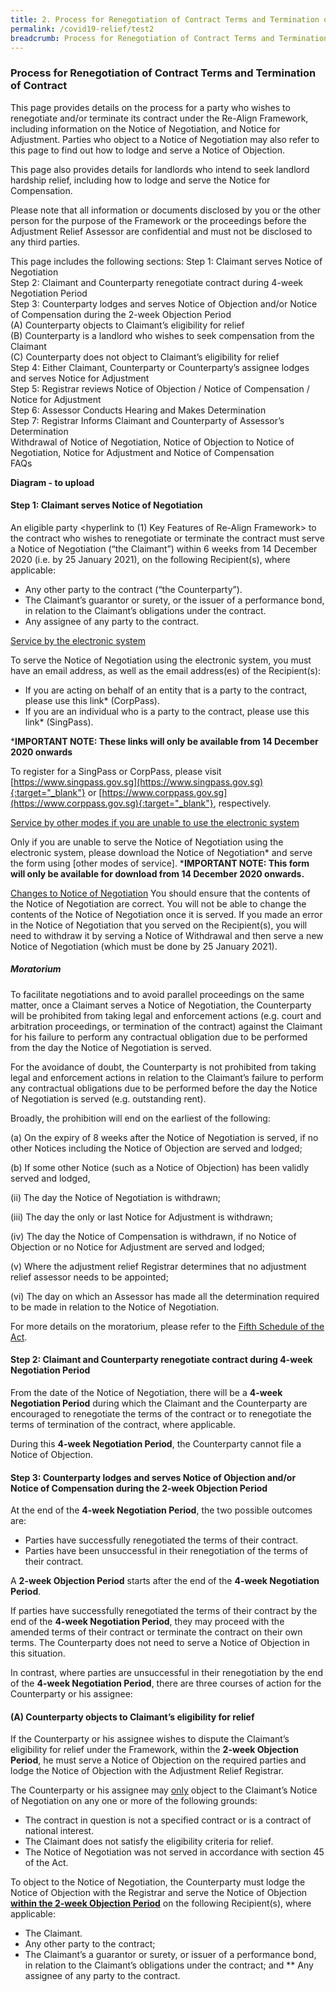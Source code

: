 ```yaml
---
title: 2. Process for Renegotiation of Contract Terms and Termination of Contract
permalink: /covid19-relief/test2
breadcrumb: Process for Renegotiation of Contract Terms and Termination of Contract
---
```


### Process for Renegotiation of Contract Terms and Termination of Contract ###
This page provides details on the process for a party who wishes to renegotiate and/or terminate its contract under the Re-Align Framework, including information on the Notice of Negotiation, and Notice for Adjustment. Parties who object to a Notice of Negotiation may also refer to this page to find out how to lodge and serve a Notice of Objection. 

This page also provides details for landlords who intend to seek landlord hardship relief, including how to lodge and serve the Notice for Compensation. 

Please note that all information or documents disclosed by you or the other person for the purpose of the Framework or the proceedings before the Adjustment Relief Assessor are confidential and must not be disclosed to any third parties.

This page includes the following sections:
Step 1: Claimant serves Notice of Negotiation  
Step 2: Claimant and Counterparty renegotiate contract during 4-week Negotiation Period  
Step 3: Counterparty lodges and serves Notice of Objection and/or Notice of Compensation 
during the 2-week Objection Period  
(A) Counterparty objects to Claimant’s eligibility for relief  
(B) Counterparty is a landlord who wishes to seek compensation from the Claimant  
(C) Counterparty does not object to Claimant’s eligibility for relief  
Step 4: Either Claimant, Counterparty or Counterparty’s assignee lodges and serves Notice for 
Adjustment  
Step 5: Registrar reviews Notice of Objection / Notice of Compensation / Notice for Adjustment  
Step 6: Assessor Conducts Hearing and Makes Determination  
Step 7: Registrar Informs Claimant and Counterparty of Assessor’s Determination  
Withdrawal of Notice of Negotiation, Notice of Objection to Notice of Negotiation, Notice for 
Adjustment and Notice of Compensation  
FAQs  

**Diagram - to upload**
  
#### Step 1: Claimant serves Notice of Negotiation ####
An eligible party  <hyperlink to (1) Key Features of Re-Align Framework> to the contract who wishes to renegotiate or terminate the contract must serve a Notice of Negotiation (“the Claimant”) within 6 weeks from 14 December 2020 (i.e. by 25 January 2021), on the following Recipient(s), where applicable:
* Any other party to the contract (“the Counterparty”). 
* The Claimant’s guarantor or surety, or the issuer of a performance bond, in relation to the Claimant’s obligations under the contract.
* Any assignee of any party to the contract.  
  
<u>Service by the electronic system</u>

To serve the Notice of Negotiation using the electronic system, you must have an email address, as well as the email address(es) of the Recipient(s):
*	If you are acting on behalf of an entity that is a party to the contract, please use this link*   (CorpPass).
*	If you are an individual who is a party to the contract, please use this link*   (SingPass). 

***IMPORTANT NOTE: These links will only be available from 14 December 2020 onwards**

To register for a SingPass or CorpPass, please visit [https://www.singpass.gov.sg](https://www.singpass.gov.sg){:target="_blank"} or [https://www.corppass.gov.sg](https://www.corppass.gov.sg){:target="_blank"}, respectively. 

<u>Service by other modes if you are unable to use the electronic system</u>

Only if you are unable to serve the Notice of Negotiation using the electronic system, please download the Notice of Negotiation* and serve the form using [other modes of service].
***IMPORTANT NOTE: This form will only be available for download from 14 December 2020 onwards.** 

<u>Changes to Notice of Negotiation</u>
You should ensure that the contents of the Notice of Negotiation are correct. You will not be able to change the contents of the Notice of Negotiation once it is served. If you made an error in the Notice of Negotiation that you served on the Recipient(s), you will need to withdraw it by serving a Notice of Withdrawal and then serve a new Notice of Negotiation (which must be done by 25 January 2021).

##### Moratorium #####
To facilitate negotiations and to avoid parallel proceedings on the same matter, once a Claimant serves a Notice of Negotiation, the Counterparty will be prohibited from taking legal and enforcement actions (e.g. court and arbitration proceedings, or termination of the contract) against the Claimant for his failure to perform any contractual obligation due to be performed from the day the Notice of Negotiation is served. 

For the avoidance of doubt, the Counterparty is not prohibited from taking legal and enforcement actions in relation to the Claimant’s failure to perform any contractual obligations due to be performed before the day the Notice of Negotiation is served (e.g. outstanding rent). 

Broadly, the prohibition will end on the earliest of the following: 

(a)	On the expiry of 8 weeks after the Notice of Negotiation is served, if no other Notices including the Notice of Objection are served and lodged; 

(b)	If some other Notice (such as a Notice of Objection) has been validly served and lodged, 

(ii)	The day the Notice of Negotiation is withdrawn; 

(iii)	The day the only or last Notice for Adjustment is withdrawn; 

(iv)	The day the Notice of Compensation is withdrawn, if no Notice of Objection or no Notice for Adjustment are served and lodged; 

(v)	Where the adjustment relief Registrar determines that no adjustment relief assessor needs to be appointed; 

(vi)	The day on which an Assessor has made all the determination required to be made in relation to the Notice of Negotiation. 

For more details on the moratorium, please refer to the [Fifth Schedule of the Act](https://sso.agc.gov.sg/Acts-Supp/37-2020/Published/20201116?DocDate=20201116).  


#### Step 2: Claimant and Counterparty renegotiate contract during 4-week Negotiation Period ####
From the date of the Notice of Negotiation, there will be a **4-week Negotiation Period** during which the Claimant and the Counterparty are encouraged to renegotiate the terms of the contract or to renegotiate the terms of termination of the contract, where applicable. 

During this **4-week Negotiation Period**, the Counterparty cannot file a Notice of Objection. 

#### Step 3: Counterparty lodges and serves Notice of Objection and/or Notice of Compensation during the 2-week Objection Period ####

At the end of the **4-week Negotiation Period**, the two possible outcomes are: 
* Parties have successfully renegotiated the terms of their contract. 
* Parties have been unsuccessful in their renegotiation of the terms of their contract. 

A **2-week Objection Period** starts after the end of the **4-week Negotiation Period**. 

If parties have successfully renegotiated the terms of their contract by the end of the **4-week Negotiation Period**, they may proceed with the amended terms of their contract or terminate the contract on their own terms. The Counterparty does not need to serve a Notice of Objection in this situation. 

In contrast, where parties are unsuccessful in their renegotiation by the end of the **4-week Negotiation Period**, there are three courses of action for the Counterparty or his assignee: 

#### (A) Counterparty objects to Claimant’s eligibility for relief ####
If the Counterparty or his assignee wishes to dispute the Claimant’s eligibility for relief under the Framework, within the **2-week Objection Period**, he must serve a Notice of Objection on the required parties and lodge the Notice of Objection with the Adjustment Relief Registrar. 

The Counterparty or his assignee may <u>only</u> object to the Claimant’s Notice of Negotiation on any one or more of the following grounds:
* The contract in question is not a specified contract or is a contract of national interest.
* The Claimant does not satisfy the eligibility criteria for relief.
* The Notice of Negotiation was not served in accordance with section 45 of the Act.

To object to the Notice of Negotiation, the Counterparty must lodge the Notice of Objection with the Registrar and serve the Notice of Objection **<u>within the 2-week Objection Period</u>** on the following Recipient(s), where applicable:
* The Claimant.
* Any other party to the contract; 
* The Claimant’s a guarantor or surety, or issuer of a performance bond, in relation to the Claimant’s obligations under the contract; and
** Any assignee of any party to the contract.
